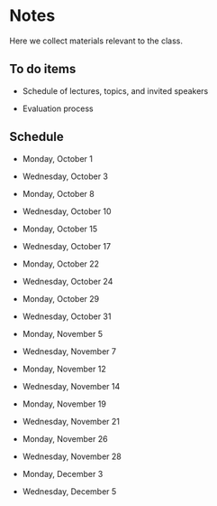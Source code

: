 # Notes

Here we collect materials relevant to the class.

## To do items

* Schedule of lectures, topics, and invited speakers

* Evaluation process

## Schedule

* Monday, October 1

* Wednesday, October 3

* Monday, October 8

* Wednesday, October 10

* Monday, October 15

* Wednesday, October 17

* Monday, October 22

* Wednesday, October 24

* Monday, October 29

* Wednesday, October 31

* Monday, November 5

* Wednesday, November 7

* Monday, November 12

* Wednesday, November 14

* Monday, November 19

* Wednesday, November 21

* Monday, November 26

* Wednesday, November 28

* Monday, December 3

* Wednesday, December 5


